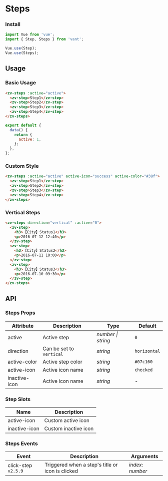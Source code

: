 # Steps

### Install

```js
import Vue from 'vue';
import { Step, Steps } from 'vant';

Vue.use(Step);
Vue.use(Steps);
```

## Usage

### Basic Usage

```html
<zv-steps :active="active">
  <zv-step>Step1</zv-step>
  <zv-step>Step2</zv-step>
  <zv-step>Step3</zv-step>
  <zv-step>Step4</zv-step>
</zv-steps>
```

```js
export default {
  data() {
    return {
      active: 1,
    };
  },
};
```

### Custom Style

```html
<zv-steps :active="active" active-icon="success" active-color="#38f">
  <zv-step>Step1</zv-step>
  <zv-step>Step2</zv-step>
  <zv-step>Step3</zv-step>
  <zv-step>Step4</zv-step>
</zv-steps>
```

### Vertical Steps

```html
<zv-steps direction="vertical" :active="0">
  <zv-step>
    <h3>【City】Status1</h3>
    <p>2016-07-12 12:40</p>
  </zv-step>
  <zv-step>
    <h3>【City】Status2</h3>
    <p>2016-07-11 10:00</p>
  </zv-step>
  <zv-step>
    <h3>【City】Status3</h3>
    <p>2016-07-10 09:30</p>
  </zv-step>
</zv-steps>
```

## API

### Steps Props

| Attribute     | Description              | Type               | Default      |
| ------------- | ------------------------ | ------------------ | ------------ |
| active        | Active step              | _number \| string_ | `0`          |
| direction     | Can be set to `vertical` | _string_           | `horizontal` |
| active-color  | Active step color        | _string_           | `#07c160`    |
| active-icon   | Active icon name         | _string_           | `checked`    |
| inactive-icon | Active icon name         | _string_           | -            |

### Step Slots

| Name          | Description          |
| ------------- | -------------------- |
| active-icon   | Custom active icon   |
| inactive-icon | Custom inactive icon |

### Steps Events

| Event | Description | Arguments |
| --- | --- | --- |
| click-step `v2.5.9` | Triggered when a step's title or icon is clicked | _index: number_ |
